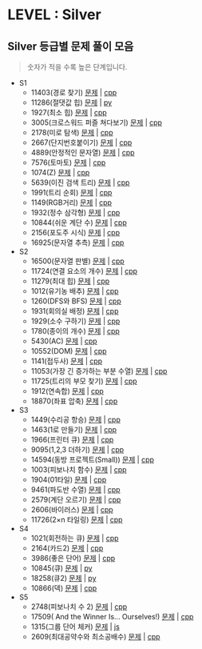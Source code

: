 # LEVEL : Silver

## Silver 등급별 문제 풀이 모음

> 숫자가 적을 수록 높은 단계입니다.

- S1
  - 11403(경로 찾기) [문제](https://www.acmicpc.net/problem/11403) | [cpp](https://github.com/ss-won/For-Coding-Test/tree/master/Baekjoon/Silver/code/11403.cpp)
  - 11286(절댓값 힙) [문제](https://www.acmicpc.net/problem/11286) | [py](https://github.com/ss-won/For-Coding-Test/tree/master/Baekjoon/Silver/code/11286.py)
  - 1927(최소 힙) [문제](https://www.acmicpc.net/problem/1927) | [cpp](https://github.com/ss-won/For-Coding-Test/tree/master/Baekjoon/Silver/code/1927.cpp)
  - 3005(크로스워드 퍼즐 쳐다보기) [문제](https://www.acmicpc.net/problem/3005) | [cpp](https://github.com/ss-won/For-Coding-Test/tree/master/Baekjoon/Silver/code/3005.cpp)
  - 2178(미로 탐색) [문제](https://www.acmicpc.net/problem/2178) | [cpp](https://github.com/ss-won/For-Coding-Test/tree/master/Baekjoon/Silver/code/2178.cpp)
  - 2667(단지번호붙이기) [문제](https://www.acmicpc.net/problem/2667) | [cpp](https://github.com/ss-won/For-Coding-Test/tree/master/Baekjoon/Silver/code/2667.cpp)
  - 4889(안정적인 문자열) [문제](https://www.acmicpc.net/problem/4889) | [cpp](https://github.com/ss-won/For-Coding-Test/tree/master/Baekjoon/Silver/code/4889.cpp)
  - 7576(토마토) [문제](https://www.acmicpc.net/problem/7576) | [cpp](https://github.com/ss-won/For-Coding-Test/tree/master/Baekjoon/Silver/code/7576.cpp)
  - 1074(Z) [문제](https://www.acmicpc.net/problem/1074) | [cpp](https://github.com/ss-won/For-Coding-Test/tree/master/Baekjoon/Silver/code/1074.cpp)
  - 5639(이진 검색 트리) [문제](https://www.acmicpc.net/problem/5639) | [cpp](https://github.com/ss-won/For-Coding-Test/tree/master/Baekjoon/Silver/code/5639.cpp)
  - 1991(트리 순회) [문제](https://www.acmicpc.net/problem/1991) | [cpp](https://github.com/ss-won/For-Coding-Test/tree/master/Baekjoon/Silver/code/1991.cpp)
  - 1149(RGB거리) [문제](https://www.acmicpc.net/problem/1149) | [cpp](https://github.com/ss-won/For-Coding-Test/tree/master/Baekjoon/Silver/code/1149.cpp)
  - 1932(정수 삼각형) [문제](https://www.acmicpc.net/problem/1932) | [cpp](https://github.com/ss-won/For-Coding-Test/tree/master/Baekjoon/Silver/code/1932.cpp)
  - 10844(쉬운 계단 수) [문제](https://www.acmicpc.net/problem/10844) | [cpp](https://github.com/ss-won/For-Coding-Test/tree/master/Baekjoon/Silver/code/10844.cpp)
  - 2156(포도주 시식) [문제](https://www.acmicpc.net/problem/2156) | [cpp](https://github.com/ss-won/For-Coding-Test/tree/master/Baekjoon/Silver/code/2156.cpp)
  - 16925(문자열 추측) [문제](https://www.acmicpc.net/problem/16925) | [cpp](https://github.com/ss-won/For-Coding-Test/tree/master/Baekjoon/Silver/code/16925.cpp)
- S2
  - 16500(문자열 판별) [문제](https://www.acmicpc.net/problem/16500) | [cpp](https://github.com/ss-won/For-Coding-Test/tree/master/Baekjoon/Silver/code/16500.cpp)
  - 11724(연결 요소의 개수) [문제](https://www.acmicpc.net/problem/11724) | [cpp](https://github.com/ss-won/For-Coding-Test/tree/master/Baekjoon/Silver/code/11724.cpp)
  - 11279(최대 힙) [문제](https://www.acmicpc.net/problem/11279) | [cpp](https://github.com/ss-won/For-Coding-Test/tree/master/Baekjoon/Silver/code/11279.cpp)
  - 1012(유기농 배추) [문제](https://www.acmicpc.net/problem/1012) | [cpp](https://github.com/ss-won/For-Coding-Test/tree/master/Baekjoon/Silver/code/1012.cpp)
  - 1260(DFS와 BFS) [문제](https://www.acmicpc.net/problem/1260) | [cpp](https://github.com/ss-won/For-Coding-Test/tree/master/Baekjoon/Silver/code/1260.cpp)
  - 1931(회의실 배정) [문제](https://www.acmicpc.net/problem/1931) | [cpp](https://github.com/ss-won/For-Coding-Test/tree/master/Baekjoon/Silver/code/1931.cpp)
  - 1929(소수 구하기) [문제](https://www.acmicpc.net/problem/1929) | [cpp](https://github.com/ss-won/For-Coding-Test/tree/master/Baekjoon/Silver/code/1929.cpp)
  - 1780(종이의 개수) [문제](https://www.acmicpc.net/problem/1780) | [cpp](https://github.com/ss-won/For-Coding-Test/tree/master/Baekjoon/Silver/code/1780.cpp)
  - 5430(AC) [문제](https://www.acmicpc.net/problem/5430) | [cpp](https://github.com/ss-won/For-Coding-Test/tree/master/Baekjoon/Silver/code/5430.cpp)
  - 10552(DOM) [문제](https://www.acmicpc.net/problem/10552) | [cpp](https://github.com/ss-won/For-Coding-Test/tree/master/Baekjoon/Silver/code/10552.cpp)
  - 1141(접두사) [문제](https://www.acmicpc.net/problem/1141) | [cpp](https://github.com/ss-won/For-Coding-Test/tree/master/Baekjoon/Silver/code/1141.cpp)
  - 11053(가장 긴 증가하는 부분 수열) [문제](https://www.acmicpc.net/problem/11053) | [cpp](https://github.com/ss-won/For-Coding-Test/tree/master/Baekjoon/Silver/code/11053.cpp)
  - 11725(트리의 부모 찾기) [문제](https://www.acmicpc.net/problem/11725) | [cpp](https://github.com/ss-won/For-Coding-Test/tree/master/Baekjoon/Silver/code/11725.cpp)
  - 1912(연속합) [문제](https://www.acmicpc.net/problem/1912) | [cpp](https://github.com/ss-won/For-Coding-Test/tree/master/Baekjoon/Silver/code/1912.cpp)
  - 18870(좌표 압축) [문제](https://www.acmicpc.net/problem/18870) | [cpp](https://github.com/ss-won/For-Coding-Test/tree/master/Baekjoon/Silver/code/18870.cpp)
- S3
  - 1449(수리공 항승) [문제](https://www.acmicpc.net/problem/1449) | [cpp](https://github.com/ss-won/For-Coding-Test/tree/master/Baekjoon/Silver/code/1449.cpp)
  - 1463(1로 만들기) [문제](https://www.acmicpc.net/problem/1463) | [cpp](https://github.com/ss-won/For-Coding-Test/tree/master/Baekjoon/Silver/code/1463.cpp)
  - 1966(프린터 큐) [문제](https://www.acmicpc.net/problem/1966) | [cpp](https://github.com/ss-won/For-Coding-Test/tree/master/Baekjoon/Silver/code/1966.cpp)
  - 9095(1,2,3 더하기) [문제](https://www.acmicpc.net/problem/9095) | [cpp](https://github.com/ss-won/For-Coding-Test/tree/master/Baekjoon/Silver/code/9095.cpp)
  - 14594(동방 프로젝트(Small)) [문제](https://www.acmicpc.net/problem/14594) | [cpp](https://github.com/ss-won/For-Coding-Test/tree/master/Baekjoon/Silver/code/14594.cpp)
  - 1003(피보나치 함수) [문제](https://www.acmicpc.net/problem/1003) | [cpp](https://github.com/ss-won/For-Coding-Test/tree/master/Baekjoon/Silver/code/1003.cpp)
  - 1904(01타일) [문제](https://www.acmicpc.net/problem/1904) | [cpp](https://github.com/ss-won/For-Coding-Test/tree/master/Baekjoon/Silver/code/1904.cpp)
  - 9461(파도반 수열) [문제](https://www.acmicpc.net/problem/9461) | [cpp](https://github.com/ss-won/For-Coding-Test/tree/master/Baekjoon/Silver/code/9461.cpp)
  - 2579(계단 오르기) [문제](https://www.acmicpc.net/problem/2579) | [cpp](https://github.com/ss-won/For-Coding-Test/tree/master/Baekjoon/Silver/code/2579.cpp)
  - 2606(바이러스) [문제](https://www.acmicpc.net/problem/2606) | [cpp](https://github.com/ss-won/For-Coding-Test/tree/master/Baekjoon/Silver/code/2606.cpp)
  - 11726(2×n 타일링) [문제](https://www.acmicpc.net/problem/11726) | [cpp](https://github.com/ss-won/For-Coding-Test/tree/master/Baekjoon/Silver/code/11726.cpp)
- S4
  - 1021(회전하는 큐) [문제](https://www.acmicpc.net/problem/1021) | [cpp](https://github.com/ss-won/For-Coding-Test/tree/master/Baekjoon/Silver/code/1021.cpp)
  - 2164(카드2) [문제](https://www.acmicpc.net/problem/2164) | [cpp](https://github.com/ss-won/For-Coding-Test/tree/master/Baekjoon/Silver/code/2164.cpp)
  - 3986(좋은 단어) [문제](https://www.acmicpc.net/problem/3986) | [cpp](https://github.com/ss-won/For-Coding-Test/tree/master/Baekjoon/Silver/code/3986.cpp)
  - 10845(큐) [문제](https://www.acmicpc.net/problem/10845) | [py](https://github.com/ss-won/For-Coding-Test/tree/master/Baekjoon/Silver/code/10845.py)
  - 18258(큐2) [문제](https://www.acmicpc.net/problem/18258) | [py](https://github.com/ss-won/For-Coding-Test/tree/master/Baekjoon/Silver/code/18258.py)
  - 10866(덱) [문제](https://www.acmicpc.net/problem/10866) | [cpp](https://github.com/ss-won/For-Coding-Test/tree/master/Baekjoon/Silver/code/10866.cpp)
- S5
  - 2748(피보나치 수 2) [문제](https://www.acmicpc.net/problem/2748) | [cpp](https://github.com/ss-won/For-Coding-Test/tree/master/Baekjoon/Silver/code/2748.cpp)
  - 17509( And the Winner Is... Ourselves!) [문제](https://www.acmicpc.net/problem/17509) | [cpp](https://github.com/ss-won/For-Coding-Test/tree/master/Baekjoon/Silver/code/17509.cpp)
  - 1315(그룹 단어 체커) [문제](https://www.acmicpc.net/problem/1315) | [js](https://github.com/ss-won/For-Coding-Test/tree/master/Baekjoon/Silver/code/1315.js)
  - 2609(최대공약수와 최소공배수) [문제](https://www.acmicpc.net/problem/2609) | [cpp](https://github.com/ss-won/For-Coding-Test/tree/master/Baekjoon/Silver/code/2609.cpp)
